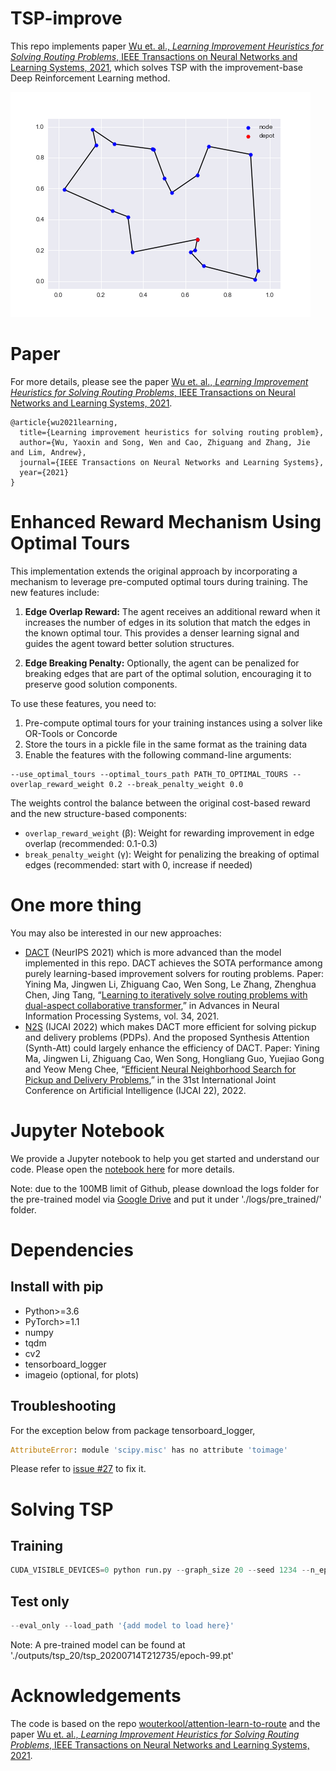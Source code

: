 # TSP-improve
This repo implements paper [Wu et. al., *Learning Improvement Heuristics for Solving Routing Problems*, IEEE Transactions on Neural Networks and Learning Systems, 2021](https://arxiv.org/abs/1912.05784v2), which solves TSP with the improvement-base Deep Reinforcement Learning method.

![tsp](./outputs/ep_gif_0.gif)

# Paper
For more details, please see the paper [Wu et. al., *Learning Improvement Heuristics for Solving Routing Problems*, IEEE Transactions on Neural Networks and Learning Systems, 2021](https://arxiv.org/abs/1912.05784v2).

```
@article{wu2021learning,
  title={Learning improvement heuristics for solving routing problem},
  author={Wu, Yaoxin and Song, Wen and Cao, Zhiguang and Zhang, Jie and Lim, Andrew},
  journal={IEEE Transactions on Neural Networks and Learning Systems},
  year={2021}
}
```

# Enhanced Reward Mechanism Using Optimal Tours
This implementation extends the original approach by incorporating a mechanism to leverage pre-computed optimal tours during training. The new features include:

1. **Edge Overlap Reward:** The agent receives an additional reward when it increases the number of edges in its solution that match the edges in the known optimal tour. This provides a denser learning signal and guides the agent toward better solution structures.

2. **Edge Breaking Penalty:** Optionally, the agent can be penalized for breaking edges that are part of the optimal solution, encouraging it to preserve good solution components.

To use these features, you need to:
1. Pre-compute optimal tours for your training instances using a solver like OR-Tools or Concorde
2. Store the tours in a pickle file in the same format as the training data
3. Enable the features with the following command-line arguments:

```
--use_optimal_tours --optimal_tours_path PATH_TO_OPTIMAL_TOURS --overlap_reward_weight 0.2 --break_penalty_weight 0.0
```

The weights control the balance between the original cost-based reward and the new structure-based components:
- `overlap_reward_weight` (β): Weight for rewarding improvement in edge overlap (recommended: 0.1-0.3)
- `break_penalty_weight` (γ): Weight for penalizing the breaking of optimal edges (recommended: start with 0, increase if needed)

# One more thing
You may also be interested in our new approaches:

- [DACT](https://github.com/yining043/VRP-DACT) (NeurIPS 2021) which is more advanced than the model implemented in this repo. DACT achieves the SOTA performance among purely learning-based improvement solvers for routing problems. Paper: Yining Ma, Jingwen Li, Zhiguang Cao, Wen Song, Le Zhang, Zhenghua Chen, Jing Tang, “[Learning to iteratively solve routing problems with dual-aspect collaborative transformer](https://arxiv.org/abs/2110.02544),” in Advances in Neural Information Processing Systems, vol. 34, 2021.
- [N2S](https://github.com/yining043/PDP-N2S) (IJCAI 2022) which makes DACT more efficient for solving pickup and delivery problems (PDPs). And the proposed Synthesis Attention (Synth-Att) could largely enhance the efficiency of DACT. Paper: Yining Ma, Jingwen Li, Zhiguang Cao, Wen Song, Hongliang Guo, Yuejiao Gong and Yeow Meng Chee, “[Efficient Neural Neighborhood Search for Pickup and Delivery Problems](https://arxiv.org/abs/2204.11399),” in the 31st International Joint Conference on Artificial Intelligence (IJCAI 22), 2022.

# Jupyter Notebook
We provide a Jupyter notebook to help you get started and understand our code. Please open the  [notebook here](Solving%20TSP%20with%20Improvement-base%20DRL.ipynb) for more details.

Note: due to the 100MB limit of Github, please download the logs folder for the pre-trained model via [Google Drive](https://drive.google.com/drive/folders/1IaFPXh1IzHz02LqBSRa2wqhPjQ7WksOd?usp=sharing) and put it under './logs/pre_trained/' folder.

# Dependencies
## Install with pip
* Python>=3.6
* PyTorch>=1.1
* numpy
* tqdm
* cv2
* tensorboard_logger
* imageio (optional, for plots)

## Troubleshooting
For the exception below from package tensorboard_logger,
```python
AttributeError: module 'scipy.misc' has no attribute 'toimage'
```
Please refer to [issue #27](https://github.com/TeamHG-Memex/tensorboard_logger/issues/27) to fix it.

# Solving TSP
## Training
```python
CUDA_VISIBLE_DEVICES=0 python run.py --graph_size 20 --seed 1234 --n_epochs 100 --batch_size 512 --epoch_size 5120 --val_size 1000 --eval_batch_size 1000 --val_dataset './datasets/tsp_20_10000.pkl' --no_assert --run_name training
```

## Test only
```python
--eval_only --load_path '{add model to load here}'
```
Note: A pre-trained model can be found at './outputs/tsp_20/tsp_20200714T212735/epoch-99.pt'

# Acknowledgements
The code is  based on the repo [wouterkool/attention-learn-to-route](https://github.com/wouterkool/attention-learn-to-route) and the paper [Wu et. al., *Learning Improvement Heuristics for Solving Routing Problems*, IEEE Transactions on Neural Networks and Learning Systems, 2021](https://arxiv.org/abs/1912.05784v2).
